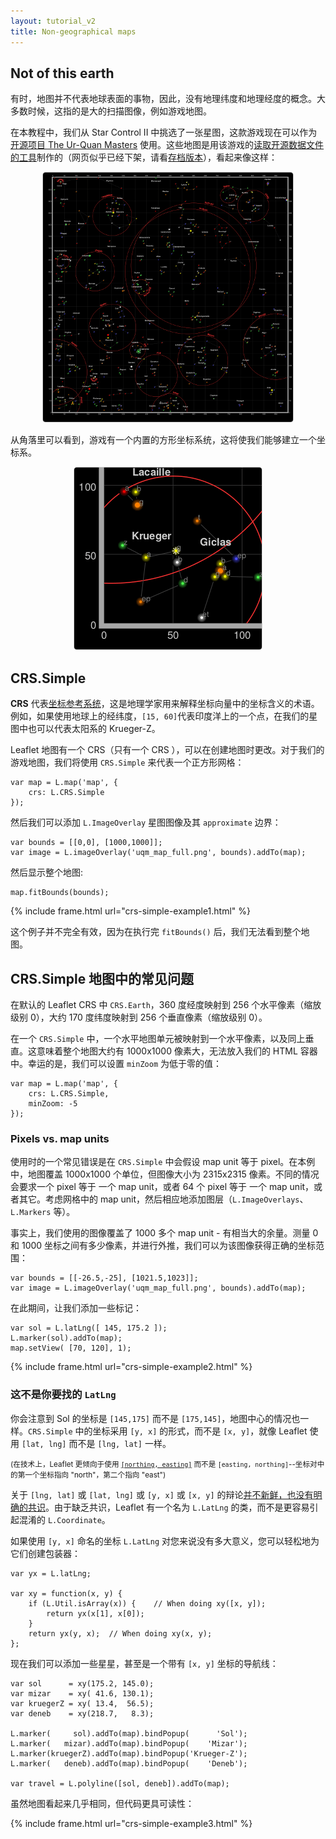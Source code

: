 ```yaml
---
layout: tutorial_v2
title: Non-geographical maps
---
```


<style>
iframe {
    border: 1px solid #ccc;
    border-radius: 5px;
}
</style>

## Not of this earth

有时，地图并不代表地球表面的事物，因此，没有地理纬度和地理经度的概念。大多数时候，这指的是大的扫描图像，例如游戏地图。

在本教程中，我们从 Star Control II 中挑选了一张星图，这款游戏现在可以作为[开源项目 The Ur-Quan Masters](https://en.wikipedia.org/wiki/Star_Control_II#The_Ur-Quan_Masters) 使用。这些地图是用该游戏的[读取开源数据文件的工具](http://www.highprogrammer.com/alan/games/video/uqm/index.html)制作的（网页似乎已经下架，请看[存档版本](https://web.archive.org/web/20171112052528/https://www.highprogrammer.com/alan/games/video/uqm/index.html)），看起来像这样：

<center>
<img src="uqm_map_400px.png" style="border: 1px solid #ccc; border-radius: 5px" /><br/>
</center>

从角落里可以看到，游戏有一个内置的方形坐标系统，这将使我们能够建立一个坐标系。

<center>
<img src="uqm_map_detail.png" style="border: 1px solid #ccc; border-radius: 5px" /><br/>
</center>


## CRS.Simple

**CRS** 代表[坐标参考系统](https://en.wikipedia.org/wiki/Spatial_reference_system)，这是地理学家用来解释坐标向量中的坐标含义的术语。例如，如果使用地球上的经纬度，`[15, 60]`代表印度洋上的一个点，在我们的星图中也可以代表太阳系的 Krueger-Z。

Leaflet 地图有一个 CRS（只有一个 CRS ），可以在创建地图时更改。对于我们的游戏地图，我们将使用 `CRS.Simple` 来代表一个正方形网格：

	var map = L.map('map', {
		crs: L.CRS.Simple
	});

然后我们可以添加 `L.ImageOverlay` 星图图像及其 `approximate` 边界：

	var bounds = [[0,0], [1000,1000]];
	var image = L.imageOverlay('uqm_map_full.png', bounds).addTo(map);

然后显示整个地图:

	map.fitBounds(bounds);

{% include frame.html url="crs-simple-example1.html" %}

这个例子并不完全有效，因为在执行完 `fitBounds()` 后，我们无法看到整个地图。


## CRS.Simple 地图中的常见问题

在默认的 Leaflet CRS 中 `CRS.Earth`，360 度经度映射到 256 个水平像素（缩放级别 0），大约 170 度纬度映射到 256 个垂直像素（缩放级别 0）。

在一个 `CRS.Simple` 中，一个水平地图单元被映射到一个水平像素，以及同上垂直。这意味着整个地图大约有 1000x1000 像素大，无法放入我们的 HTML 容器中。幸运的是，我们可以设置 `minZoom` 为低于零的值：

	var map = L.map('map', {
		crs: L.CRS.Simple,
		minZoom: -5
	});

### Pixels vs. map units

使用时的一个常见错误是在 `CRS.Simple` 中会假设 map unit 等于 pixel。在本例中，地图覆盖 1000x1000 个单位，但图像大小为 2315x2315 像素。不同的情况会要求一个 pixel 等于 一个 map unit，或者 64 个 pixel 等于 一个 map unit，或者其它。考虑网格中的 map unit，然后相应地添加图层（`L.ImageOverlays`、`L.Markers` 等）。

事实上，我们使用的图像覆盖了 1000 多个 map unit - 有相当大的余量。测量 0 和 1000 坐标之间有多少像素，并进行外推，我们可以为该图像获得正确的坐标范围：

	var bounds = [[-26.5,-25], [1021.5,1023]];
	var image = L.imageOverlay('uqm_map_full.png', bounds).addTo(map);

在此期间，让我们添加一些标记：

	var sol = L.latLng([ 145, 175.2 ]);
	L.marker(sol).addTo(map);
	map.setView( [70, 120], 1);

{% include frame.html url="crs-simple-example2.html" %}

### 这不是你要找的 `LatLng`

你会注意到 Sol 的坐标是 `[145,175]` 而不是 `[175,145]`，地图中心的情况也一样。`CRS.Simple` 中的坐标采用 `[y, x]` 的形式，而不是 `[x, y]`，就像 Leaflet 使用 `[lat, lng]` 而不是 `[lng, lat]` 一样。

<small>(在技术上，Leaflet 更倾向于使用 [`[northing, easting]`](https://en.wikipedia.org/wiki/Easting_and_northing) 而不是 `[easting, northing]`--坐标对中的第一个坐标指向 "north"，第二个指向 "east")</small>

关于 `[lng, lat]` 或 `[lat, lng]` 或 `[y, x]` 或 `[x, y]` 的辩论[并不新鲜，也没有明确的共识](http://www.macwright.org/lonlat/)。由于缺乏共识，Leaflet 有一个名为 `L.LatLng` 的类，而不是更容易引起混淆的 `L.Coordinate`。

如果使用 `[y, x]` 命名的坐标 `L.LatLng` 对您来说没有多大意义，您可以轻松地为它们创建包装器：

	var yx = L.latLng;

	var xy = function(x, y) {
		if (L.Util.isArray(x)) {    // When doing xy([x, y]);
			return yx(x[1], x[0]);
		}
		return yx(y, x);  // When doing xy(x, y);
	};

现在我们可以添加一些星星，甚至是一个带有 `[x, y]` 坐标的导航线：

	var sol      = xy(175.2, 145.0);
	var mizar    = xy( 41.6, 130.1);
	var kruegerZ = xy( 13.4,  56.5);
	var deneb    = xy(218.7,   8.3);

	L.marker(     sol).addTo(map).bindPopup(      'Sol');
	L.marker(   mizar).addTo(map).bindPopup(    'Mizar');
	L.marker(kruegerZ).addTo(map).bindPopup('Krueger-Z');
	L.marker(   deneb).addTo(map).bindPopup(    'Deneb');

	var travel = L.polyline([sol, deneb]).addTo(map);

虽然地图看起来几乎相同，但代码更具可读性：

{% include frame.html url="crs-simple-example3.html" %}
